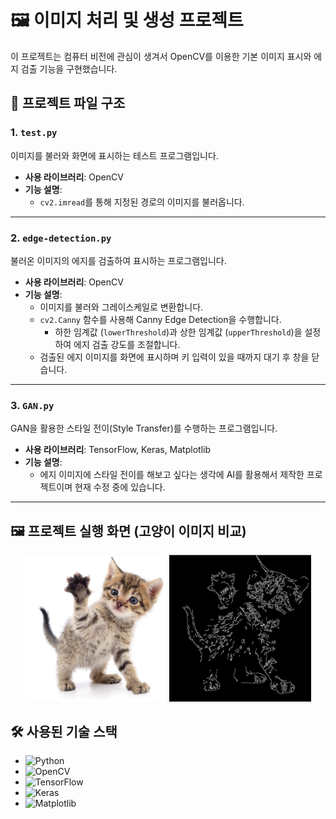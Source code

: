 # 🖼️ 이미지 처리 및 생성 프로젝트

이 프로젝트는 컴퓨터 비전에 관심이 생겨서 OpenCV를 이용한 기본 이미지 표시와 에지 검출 기능을 구현했습니다.

## 📂 프로젝트 파일 구조

### 1. `test.py`
이미지를 불러와 화면에 표시하는 테스트 프로그램입니다.

- **사용 라이브러리**: OpenCV
- **기능 설명**:
  - `cv2.imread`를 통해 지정된 경로의 이미지를 불러옵니다.

---

### 2. `edge-detection.py`
불러온 이미지의 에지를 검출하여 표시하는 프로그램입니다.

- **사용 라이브러리**: OpenCV
- **기능 설명**:
  - 이미지를 불러와 그레이스케일로 변환합니다.
  - `cv2.Canny` 함수를 사용해 Canny Edge Detection을 수행합니다.
    - 하한 임계값 (`lowerThreshold`)과 상한 임계값 (`upperThreshold`)을 설정하여 에지 검출 강도를 조절합니다.
  - 검출된 에지 이미지를 화면에 표시하며 키 입력이 있을 때까지 대기 후 창을 닫습니다.

---

### 3. `GAN.py`
GAN을 활용한 스타일 전이(Style Transfer)를 수행하는 프로그램입니다.

- **사용 라이브러리**: TensorFlow, Keras, Matplotlib
- **기능 설명**:
  - 에지 이미지에 스타일 전이를 해보고 싶다는 생각에 AI를 활용해서 제작한 프로젝트이며 현재 수정 중에 있습니다.

---

## 🖼️ 프로젝트 실행 화면 (고양이 이미지 비교)
<p align="center">
  <img src="./image/cat.PNG" alt="cat image" width="45%">
  <img src="./image/edge_image.png" alt="edge detection image" width="45%">
</p>

## 🛠️ 사용된 기술 스택

- ![Python](https://img.shields.io/badge/Python-3776AB?style=flat-square&logo=python&logoColor=white)
- ![OpenCV](https://img.shields.io/badge/OpenCV-5C3EE8?style=flat-square&logo=opencv&logoColor=white)
- ![TensorFlow](https://img.shields.io/badge/TensorFlow-FF6F00?style=flat-square&logo=tensorflow&logoColor=white)
- ![Keras](https://img.shields.io/badge/Keras-D00000?style=flat-square&logo=keras&logoColor=white)
- ![Matplotlib](https://img.shields.io/badge/Matplotlib-3776AB?style=flat-square&logo=python&logoColor=white)
